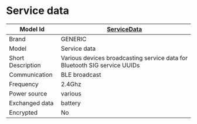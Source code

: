 # Service data

|Model Id|[ServiceData](https://github.com/theengs/decoder/blob/development/src/devices/ServiceData_json.h)|
|-|-|
|Brand|GENERIC|
|Model|Service data|
|Short Description|Various devices broadcasting service data for Bluetooth SIG service UUIDs|
|Communication|BLE broadcast|
|Frequency|2.4Ghz|
|Power source|various|
|Exchanged data|battery|
|Encrypted|No|
